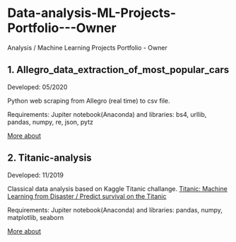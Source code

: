 # Data-analysis-ML-Projects-Portfolio---Owner
Analysis / Machine Learning Projects Portfolio - Owner

## 1. Allegro_data_extraction_of_most_popular_cars

Developed: 05/2020 

Python web scraping from Allegro (real time) to csv file.

Requirements: Jupiter notebook(Anaconda) and libraries: bs4, urllib, pandas, numpy, re, json, pytz

[More about](https://github.com/MTrawinska/Allegro_extraction_popular_cars)


## 2. Titanic-analysis

Developed: 11/2019 

Classical data analysis based on Kaggle Titanic challange.
[Titanic: Machine Learning from Disaster / Predict survival on the Titanic](https://www.kaggle.com/c/titanic)

Requirements: Jupiter notebook(Anaconda) and libraries: pandas, numpy, matplotlib, seaborn

[More about](https://github.com/MTrawinska/Titanic-analysis)
